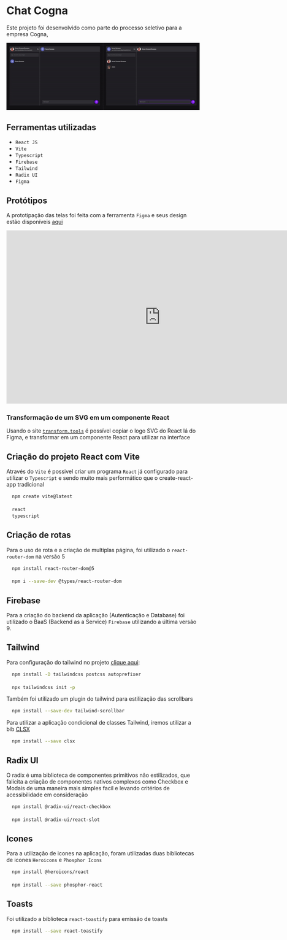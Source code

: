 # Chat Cogna

Este projeto foi desenvolvido como parte do processo seletivo para a empresa Cogna,

<p align="center">
  <img src="src/assets/usage.gif">
</p>

## Ferramentas utilizadas
- `React JS`
- `Vite`
- `Typescript`
- `Firebase`
- `Tailwind`
- `Radix UI`
- `Figma`

## Protótipos
A prototipação das telas foi feita com a ferramenta `Figma` e seus design estão disponíveis [aqui](https://www.figma.com/file/vkJdGi0OwKi3QrAcO2WF74/Cogna?node-id=0%3A1)

<iframe style="border: 1px solid rgba(0, 0, 0, 0.1);" width="800" height="450" src="https://www.figma.com/embed?embed_host=share&url=https%3A%2F%2Fwww.figma.com%2Ffile%2FvkJdGi0OwKi3QrAcO2WF74%2FCogna%3Fnode-id%3D0%253A1" allowfullscreen>
</iframe>

### Transformação de um SVG em um componente React
Usando o site [`transform.tools`](https://transform.tools/) é possível copiar o logo SVG do React lá do Figma, e transformar em um componente React para utilizar na interface

## Criação do projeto React com Vite
Através do `Vite` é possivel criar um programa `React` já configurado para utilizar o `Typescript` e sendo muito mais performático que o create-react-app tradicional
```bash
  npm create vite@latest

  react
  typescript
```

## Criação de rotas
Para o uso de rota e a criação de multiplas página, foi utilizado o `react-router-dom` na versão 5
```bash
  npm install react-router-dom@5
  
  npm i --save-dev @types/react-router-dom
```

## Firebase
Para a criação do backend da aplicação (Autenticação e Database) foi utilizado o BaaS (Backend as a Service) `Firebase` utilizando a última versão 9.

## Tailwind
Para configuração do tailwind no projeto [clique aqui](https://tailwindcss.com/docs/guides/vite):
```bash
  npm install -D tailwindcss postcss autoprefixer

  npx tailwindcss init -p
```

Também foi utilizado um plugin do tailwind para estilização das scrollbars
```bash
  npm install --save-dev tailwind-scrollbar
```

Para utilizar a aplicação condicional de classes Tailwind, iremos utilizar a bib [CLSX](https://www.npmjs.com/package/clsx)
```bash
  npm install --save clsx
```

## Radix UI
O radix é uma biblioteca de componentes primitivos não estilizados, que falicita a criação de componentes nativos complexos como Checkbox e Modais de uma maneira mais simples facil e levando critérios de acessibilidade em consideração

```bash
  npm install @radix-ui/react-checkbox

  npm install @radix-ui/react-slot
```

## Icones
Para a utilização de icones na aplicação, foram utilizadas duas bibliotecas de icones `Heroicons` e `Phosphor Icons`
```bash
  npm install @heroicons/react

  npm install --save phosphor-react
```

## Toasts
Foi utilizado a biblioteca `react-toastify` para emissão de toasts
```bash
  npm install --save react-toastify
```